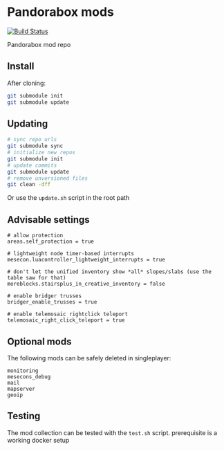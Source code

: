# Pandorabox mods

[![Build Status](https://travis-ci.com/pandorabox-io/pandorabox-mods.svg?branch=master)](https://travis-ci.com/pandorabox-io/pandorabox-mods)

Pandorabox mod repo

## Install


After cloning:
```bash
git submodule init
git submodule update
```

## Updating

```bash
# sync repo urls
git submodule sync
# initialize new repos
git submodule init
# update commits
git submodule update
# remove unversioned files
git clean -dff
```

Or use the `update.sh` script in the root path

## Advisable settings

```
# allow protection
areas.self_protection = true

# lightweight node timer-based interrupts
mesecon.luacontroller_lightweight_interrupts = true

# don't let the unified inventory show *all* slopes/slabs (use the table saw for that)
moreblocks.stairsplus_in_creative_inventory = false

# enable bridger trusses
bridger_enable_trusses = true

# enable telemosaic rightclick teleport
telemosaic_right_click_teleport = true
```

## Optional mods

The following mods can be safely deleted in singleplayer:

```
monitoring
mesecons_debug
mail
mapserver
geoip
```

## Testing

The mod collection can be tested with the `test.sh` script.
prerequisite is a working docker setup
